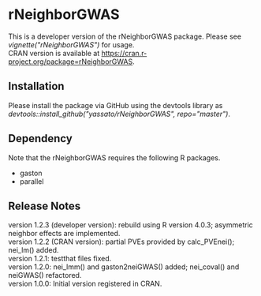 # rNeighborGWAS    
This is a developer version of the rNeighborGWAS package. Please see *vignette("rNeighborGWAS")* for usage.  
CRAN version is available at https://cran.r-project.org/package=rNeighborGWAS.  

## Installation
Please install the package via GitHub using the devtools library as *devtools::install_github("yassato/rNeighborGWAS", repo="master")*.  

## Dependency
Note that the rNeighborGWAS requires the following R packages.  
- gaston
- parallel

## Release Notes
version 1.2.3 (developer version): rebuild using R version 4.0.3; asymmetric neighbor effects are implemented.    
version 1.2.2 (CRAN version): partial PVEs provided by calc_PVEnei(); nei_lm() added.  
version 1.2.1: testthat files fixed.  
version 1.2.0: nei_lmm() and gaston2neiGWAS() added; nei_coval() and neiGWAS() refactored.  
version 1.0.0: Initial version registered in CRAN.  
